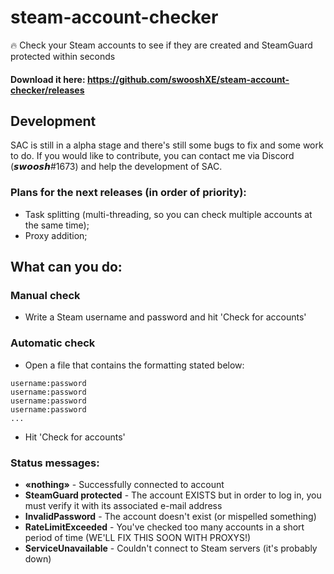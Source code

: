 # steam-account-checker

🔥 Check your Steam accounts to see if they are created and SteamGuard protected within seconds

#### Download it here: https://github.com/swooshXE/steam-account-checker/releases


## Development
SAC is still in a alpha stage and there's still some bugs to fix and some work to do. If you would like to contribute, you can contact me via Discord (𝙨𝙬𝙤𝙤𝙨𝙝#1673) and help the development of SAC.

### Plans for the next releases (in order of priority):
- Task splitting (multi-threading, so you can check multiple accounts at the same time);
- Proxy addition;


## What can you do:

### Manual check
- Write a Steam username and password and hit 'Check for accounts'

### Automatic check
- Open a file that contains the formatting stated below:
```
username:password
username:password
username:password
username:password
...
```
- Hit 'Check for accounts'

### Status messages:

- **«nothing»** - Successfully connected to account
- **SteamGuard protected** - The account EXISTS but in order to log in, you must verify it with its associated e-mail address
- **InvalidPassword** - The account doesn't exist (or mispelled something)
- **RateLimitExceeded** - You've checked too many accounts in a short period of time (WE'LL FIX THIS SOON WITH PROXYS!)
- **ServiceUnavailable** - Couldn't connect to Steam servers (it's probably down)
